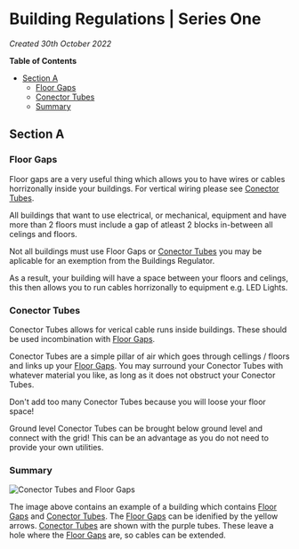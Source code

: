 # Building Regulations | Series One
*Created 30th October 2022*

**Table of Contents**
* <a href="#section-a">Section A</a>
  * <a href="#floor-gaps">Floor Gaps</a>
  * <a href="#conector-tubes">Conector Tubes</a>
  * <a href="#summary">Summary</a>

## Section A
### Floor Gaps

Floor gaps are a very useful thing which allows you to have wires or cables horrizonally inside your buildings. For vertical wiring please see <a href="#conector-tubes">Conector Tubes</a>.

All buildings that want to use electrical, or mechanical, equipment and have more than 2 floors must include a gap of atleast 2 blocks in-between all celings and floors.

Not all buildings must use Floor Gaps or <a href="#conector-tubes">Conector Tubes</a> you may be aplicable for an exemption from the Buildings Regulator.

As a result, your building will have a space between your floors and celings, this then allows you to run cables horrizonally to equipment e.g. LED Lights.

### Conector Tubes

Conector Tubes allows for verical cable runs inside buildings. These should be used incombination with <a href="#floor-gaps">Floor Gaps</a>.

Conector Tubes are a simple pillar of air which goes through cellings / floors and links up your <a href="#floor-gaps">Floor Gaps</a>. You may surround your Conector Tubes with whatever material you like, as long as it does not obstruct your Conector Tubes.

Don't add too many Conector Tubes because you will loose your floor space!

Ground level Conector Tubes can be brought below ground level and connect with the grid! This can be an advantage as you do not need to provide your own utilities.

### Summary

![Conector Tubes and Floor Gaps](https://github.com/Samland-Gov/polices/raw/main/regulations/Building_Regulations_Series_1/images/tubes_and_connectors.png "An image with Conector Tubes and Floor Gaps.")

The image above contains an example of a building which contains <a href="#floor-gaps">Floor Gaps</a> and <a href="#conector-tubes">Conector Tubes</a>. The <a href="#floor-gaps">Floor Gaps</a> can be idenified by the yellow arrows. <a href="#conector-tubes">Conector Tubes</a> are shown with the purple tubes. These leave a hole where the <a href="#floor-gaps">Floor Gaps</a> are, so cables can be extended.